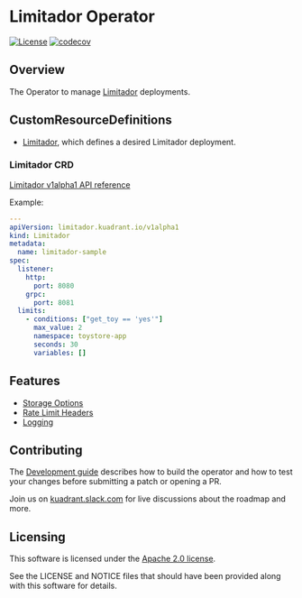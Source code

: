 # Limitador Operator

[![License](https://img.shields.io/badge/license-Apache--2.0-blue.svg)](http://www.apache.org/licenses/LICENSE-2.0) 
[![codecov](https://codecov.io/gh/Kuadrant/limitador-operator/branch/main/graph/badge.svg?token=181Q05ZJBJ)](https://codecov.io/gh/Kuadrant/limitador-operator)

## Overview

The Operator to manage [Limitador](https://github.com/Kuadrant/limitador) deployments.

## CustomResourceDefinitions

* [Limitador](#limitador-crd), which defines a desired Limitador deployment.

### Limitador CRD

[Limitador v1alpha1 API reference](./api/v1alpha1/limitador_types.go)

Example:

```yaml
---
apiVersion: limitador.kuadrant.io/v1alpha1
kind: Limitador
metadata:
  name: limitador-sample
spec:
  listener:
    http:
      port: 8080
    grpc:
      port: 8081
  limits:
    - conditions: ["get_toy == 'yes'"]
      max_value: 2
      namespace: toystore-app
      seconds: 30
      variables: []
```

## Features

* [Storage Options](./doc/storage.md)
* [Rate Limit Headers](./doc/rate-limit-headers.md)
* [Logging](./doc/logging.md)

## Contributing

The [Development guide](./doc/development.md) describes how to build the operator and
how to test your changes before submitting a patch or opening a PR.

Join us on [kuadrant.slack.com](https://kuadrant.slack.com/)
for live discussions about the roadmap and more.

## Licensing

This software is licensed under the [Apache 2.0 license](https://www.apache.org/licenses/LICENSE-2.0).

See the LICENSE and NOTICE files that should have been provided along with this software for details.
